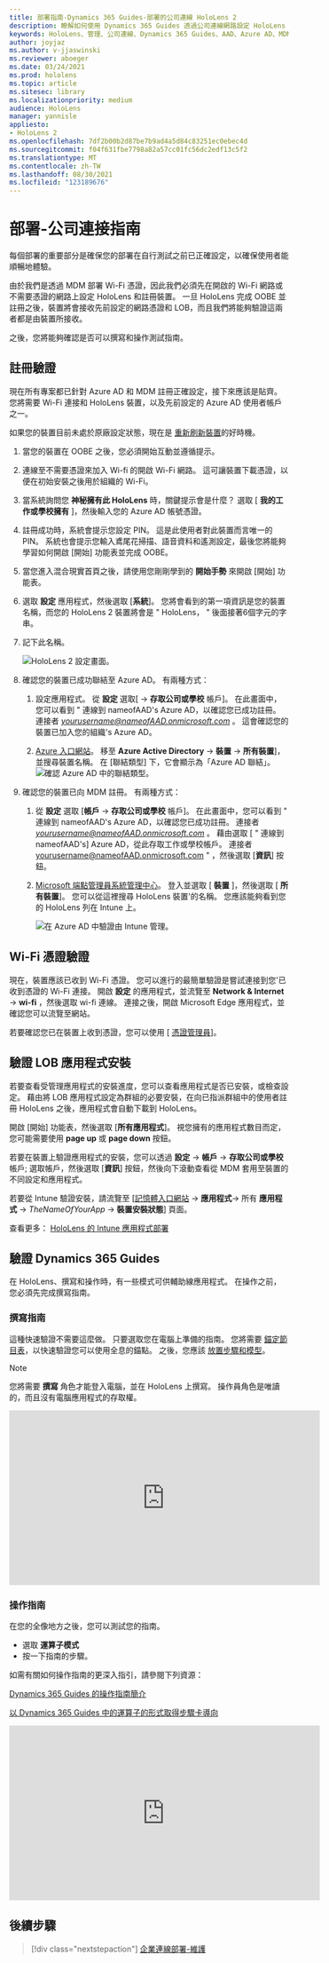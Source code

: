 ```yaml
---
title: 部署指南-Dynamics 365 Guides-部署的公司連線 HoloLens 2
description: 瞭解如何使用 Dynamics 365 Guides 透過公司連線網路設定 HoloLens 2 裝置的部署。
keywords: HoloLens、管理、公司連線、Dynamics 365 Guides、AAD、Azure AD、MDM、行動裝置管理
author: joyjaz
ms.author: v-jjaswinski
ms.reviewer: aboeger
ms.date: 03/24/2021
ms.prod: hololens
ms.topic: article
ms.sitesec: library
ms.localizationpriority: medium
audience: HoloLens
manager: yannisle
appliesto:
- HoloLens 2
ms.openlocfilehash: 7df2b00b2d87be7b9ad4a5d84c83251ec0ebec4d
ms.sourcegitcommit: f04f631fbe7798a82a57cc01fc56dc2edf13c5f2
ms.translationtype: MT
ms.contentlocale: zh-TW
ms.lasthandoff: 08/30/2021
ms.locfileid: "123189676"
---
```

# <a name="deploy---corporate-connected-guide"></a>部署-公司連接指南

每個部署的重要部分是確保您的部署在自行測試之前已正確設定，以確保使用者能順暢地體驗。

由於我們是透過 MDM 部署 Wi-Fi 憑證，因此我們必須先在開啟的 Wi-Fi 網路或不需要憑證的網路上設定 HoloLens 和註冊裝置。 一旦 HoloLens 完成 OOBE 並註冊之後，裝置將會接收先前設定的網路憑證和 LOB，而且我們將能夠驗證這兩者都是由裝置所接收。

之後，您將能夠確認是否可以撰寫和操作測試指南。

## <a name="enrollment-validation"></a>註冊驗證

現在所有專案都已針對 Azure AD 和 MDM 註冊正確設定，接下來應該是貼齊。 您將需要 Wi-Fi 連接和 HoloLens 裝置，以及先前設定的 Azure AD 使用者帳戶之一。

如果您的裝置目前未處於原廠設定狀態，現在是 [重新刷新裝置](/hololens/hololens-recovery#clean-reflash-the-device)的好時機。

1. 當您的裝置在 OOBE 之後，您必須開始互動並遵循提示。

2. 連線至不需要憑證來加入 Wi-fi 的開啟 Wi-Fi 網路。 這可讓裝置下載憑證，以便在初始安裝之後用於組織的 Wi-Fi。

3. 當系統詢問您 **神秘擁有此 HoloLens** 時，關鍵提示會是什麼？ 選取 [ **我的工作或學校擁有** ]，然後輸入您的 Azure AD 帳號憑證。

4. 註冊成功時，系統會提示您設定 PIN。 這是此使用者對此裝置而言唯一的 PIN。 系統也會提示您輸入鳶尾花掃描、語音資料和遙測設定，最後您將能夠學習如何開啟 [開始] 功能表並完成 OOBE。

5. 當您進入混合現實首頁之後，請使用您剛剛學到的 **開始手勢** 來開啟 [開始] 功能表。

6. 選取 **設定** 應用程式，然後選取 [**系統**]。 您將會看到的第一項資訊是您的裝置名稱，而您的 HoloLens 2 裝置將會是 &quot; HoloLens， &quot; 後面接著6個字元的字串。

7. 記下此名稱。

    ![HoloLens 2 設定畫面。](./images/hololens2-settings-about.jpg)

8. 確認您的裝置已成功聯結至 Azure AD。 有兩種方式：

    1.  設定應用程式。 從 **設定** 選取[  ->  **存取公司或學校** 帳戶]。 在此畫面中，您可以看到 &quot; 連線到 nameofAAD&#39;s Azure AD，以確認您已成功註冊。 連接者 *yourusername@nameofAAD.onmicrosoft.com* 。 這會確認您的裝置已加入您的組織&#39;s Azure AD。

    1. [Azure 入口網站](https://portal.azure.com/#home)。 移至 **Azure Active Directory**  ->  **裝置**  ->  **所有裝置**]，並搜尋裝置名稱。 在 [聯結類型] 下，它會顯示為「Azure AD 聯結」。
        ![確認 Azure AD 中的聯結類型。](./images/hololens2-devices-all-devices.png)

9. 確認您的裝置已向 MDM 註冊。 有兩種方式：

    1. 從 **設定** 選取 [**帳戶**  ->  **存取公司或學校** 帳戶]。 在此畫面中，您可以看到 &quot; 連線到 nameofAAD&#39;s Azure AD，以確認您已成功註冊。 連接者 *yourusername@nameofAAD.onmicrosoft.com* 。 藉由選取 [ &quot; 連線到 nameofAAD&#39;s] Azure AD，從此存取工作或學校帳戶。 連接者 yourusername@nameofAAD.onmicrosoft.com &quot; ，然後選取 [**資訊**] 按鈕。

    1. [Microsoft 端點管理員系統管理中心](https://endpoint.microsoft.com/#home)。 登入並選取 [  **裝置**  ]，然後選取 [  **所有裝置**]。 您可以從這裡搜尋 HoloLens 裝置&#39;的名稱。 您應該能夠看到您的 HoloLens 列在 Intune 上。

        ![在 Azure AD 中驗證由 Intune 管理。](./images/hololens2-devices-all-devices2.png)


## <a name="wi-fi-certificate-validation"></a>Wi-Fi 憑證驗證

現在，裝置應該已收到 Wi-Fi 憑證。 您可以進行的最簡單驗證是嘗試連接到您&#39;已收到憑證的 Wi-Fi 連接。 開啟 **設定** 的應用程式，並流覽至 **Network &amp; Internet**  ->  **wi-fi** ，然後選取 wi-fi 連線。 連接之後，開啟 Microsoft Edge 應用程式，並確認您可以流覽至網站。

若要確認您已在裝置上收到憑證，您可以使用 [ [憑證管理員](/hololens/certificate-manager)]。

## <a name="validate-lob-app-install"></a>驗證 LOB 應用程式安裝

若要查看受管理應用程式的安裝進度，您可以查看應用程式是否已安裝，或檢查設定。 藉由將 LOB 應用程式設定為群組的必要安裝，在向已指派群組中的使用者註冊 HoloLens 之後，應用程式會自動下載到 HoloLens。

開啟 [開始] 功能表，然後選取 [**所有應用程式**]。 視您擁有的應用程式數目而定，您可能需要使用 **page up** 或 **page down** 按鈕。

若要在裝置上驗證應用程式的安裝，您可以透過 **設定**  ->  **帳戶**  ->  **存取公司或學校** 帳戶; 選取帳戶，然後選取 [**資訊**] 按鈕，然後向下滾動查看從 MDM 套用至裝置的不同設定和應用程式。

若要從 Intune 驗證安裝，請流覽至 [[記憶體入口網站](https://endpoint.microsoft.com/#home)  ->  **應用程式**-> 所有 **應用程式**  -> *TheNameOfYourApp*  ->  **裝置安裝狀態**] 頁面。

查看更多： [HoloLens 的 Intune 應用程式部署](/hololens/app-deploy-intune)

## <a name="validate-dynamics-365-guides"></a>驗證 Dynamics 365 Guides

在 HoloLens、撰寫和操作時，有一些模式可供輔助線應用程式。 在操作之前，您必須先完成撰寫指南。

### <a name="authoring-the-guide"></a>撰寫指南

這種快速驗證不需要這麼做。 只要選取您在電腦上準備的指南。 您將需要 [錨定節目表](/dynamics365/mixed-reality/guides/hololens-app-anchor)，以快速驗證您可以使用全息的錨點。 之後，您應該 [放置步驟和模型](/dynamics365/mixed-reality/guides/hololens-app-orientation)。

>[!NOTE]
> 您將需要 **撰寫** 角色才能登入電腦，並在 HoloLens 上撰寫。 操作員角色是唯讀的，而且沒有電腦應用程式的存取權。

<iframe width="560" height="315" src="https://www.youtube.com/embed/poE7s7_zWDE" frameborder="0" allow="accelerometer; autoplay; clipboard-write; encrypted-media; gyroscope; picture-in-picture" allowfullscreen></iframe>

### <a name="operating-the-guide"></a>操作指南

在您的全像地方之後，您可以測試您的指南。 
- 選取 **運算子模式**
- 按一下指南的步驟。

如需有關如何操作指南的更深入指引，請參閱下列資源：

[Dynamics 365 Guides 的操作指南簡介](/dynamics365/mixed-reality/guides/operator-overview)

[以 Dynamics 365 Guides 中的運算子的形式取得步驟卡導向](/dynamics365/mixed-reality/guides/operator-step-card-orientation)

<iframe width="560" height="315" src="https://www.youtube.com/embed/9s41BKGHVL8" frameborder="0" allow="accelerometer; autoplay; clipboard-write; encrypted-media; gyroscope; picture-in-picture" allowfullscreen></iframe>

## <a name="next-step"></a>後續步驟 
> [!div class="nextstepaction"]
> [企業連線部署-維護](hololens2-corp-connected-maintain.md)

